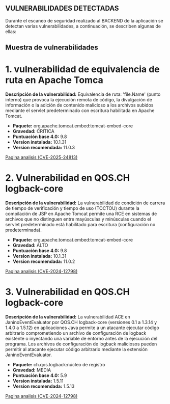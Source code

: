## VULNERABILIDADES DETECTADAS ##
Durante el escaneo de seguridad realizado al BACKEND de la aplicación se detectan varias vulnerabilidades, a continuación, se describen algunas de ellas:  
## Muestra de vulnerabilidades
# 1. vulnerabilidad de equivalencia de ruta en Apache Tomca 

**Descripción de la vulnerabilidad:** Equivalencia de ruta: 'file.Name' (punto interno) que provoca la ejecución remota de código, la divulgación de información o la adición de contenido malicioso a los archivos subidos mediante el servlet predeterminado con escritura habilitada en Apache Tomcat.

 * **Paquete:** org.apache.tomcat.embed:tomcat-embed-core 
 * **Gravedad:** CRITICA 
 * **Puntuación base 4.0:** 9.8 
 * **Version instalada:** 10.1.31 
 * **Version recomendada:** 11.0.3 

 [Pagina analisis (CVE-2025-24813)](https://nvd.nist.gov/vuln/detail/CVE-2025-24813)

# 2. Vulnerabilidad en QOS.CH logback-core 

**Descripción de la vulnerabilidad:** La vulnerabilidad de condición de carrera de tiempo de verificación y tiempo de uso (TOCTOU) durante la compilación de JSP en Apache Tomcat permite una RCE en sistemas de archivos que no distinguen entre mayúsculas y minúsculas cuando el servlet predeterminado está habilitado para escritura (configuración no predeterminada).

* **Paquete:** org.apache.tomcat.embed:tomcat-embed-core
* **Gravedad:** ALTO
* **Puntuación base 4.0:** 9.8
* **Version instalada:** 10.1.31
* **Version recomendada:** 	11.0.2

 [Pagina analisis (CVE-2024-12798)](https://nvd.nist.gov/vuln/detail/cve-2024-50379)



# 3. Vulnerabilidad en QOS.CH logback-core 

**Descripción de la vulnerabilidad:** La vulnerabilidad ACE en JaninoEventEvaluator por QOS.CH logback-core (versiones 0.1 a 1.3.14 y 1.4.0 a 1.5.12) en aplicaciones Java permite a un atacante ejecutar código arbitrario comprometiendo un archivo de configuración de logback existente o inyectando una variable de entorno antes de la ejecución del programa. Los archivos de configuración de logback maliciosos pueden permitir al atacante ejecutar código arbitrario mediante la extensión JaninoEventEvaluator. 
* **Paquete:** ch.qos.logback:núcleo de registro
* **Gravedad:** MEDIA
* **Puntuación base 4.0:** 5.9
* **Version instalada:** 1.5.11
* **Version recomendada:** 1.5.13

 [Pagina analisis (CVE-2024-12798)](https://www.incibe.es/incibe-cert/alerta-temprana/vulnerabilidades/cve-2024-12798)

